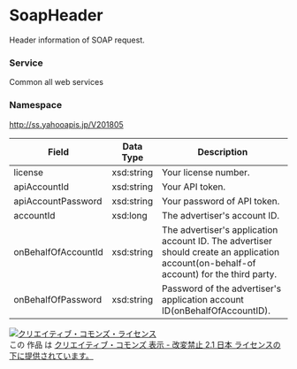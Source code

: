 # SoapHeader
Header information of SOAP request.
### Service
Common all web services

### Namespace
http://ss.yahooapis.jp/V201805

| Field | Data Type | Description | 
|---|---|---|
| license| xsd:string| Your license number. |
| apiAccountId| xsd:string| Your API token. |
| apiAccountPassword| xsd:string| Your password of API token. |
| accountId| xsd:long| The advertiser's account ID. |
| onBehalfOfAccountId| xsd:string| The advertiser's application account ID. The advertiser should create an application account(on-behalf-of account) for the third party. |
| onBehalfOfPassword| xsd:string| Password of the advertiser's application account ID(onBehalfOfAccountID). |

<a rel="license" href="http://creativecommons.org/licenses/by-nd/2.1/jp/"><img alt="クリエイティブ・コモンズ・ライセンス" style="border-width:0" src="https://i.creativecommons.org/l/by-nd/2.1/jp/88x31.png" /></a><br />この 作品 は <a rel="license" href="http://creativecommons.org/licenses/by-nd/2.1/jp/">クリエイティブ・コモンズ 表示 - 改変禁止 2.1 日本 ライセンスの下に提供されています。</a>
